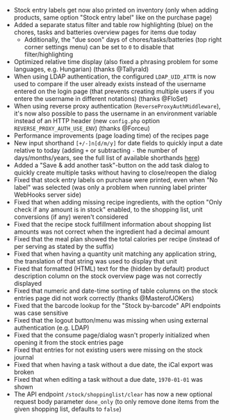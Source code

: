 - Stock entry labels get now also printed on inventory (only when adding products, same option "Stock entry label" like on the purchase page)
- Added a separate status filter and table row highlighting (blue) on the chores, tasks and batteries overview pages for items due today
  - Additionally, the "due soon" days of chores/tasks/batteries (top right corner settings menu) can be set to `0` to disable that filter/highlighting
- Optimized relative time display (also fixed a phrasing problem for some languages, e.g. Hungarian) (thanks @Tallyrald)
- When using LDAP authentication, the configured `LDAP_UID_ATTR` is now used to compare if the user already exists instead of the username entered on the login page (that prevents creating multiple users if you entere the username in different notations) (thanks @FloSet)
- When using reverse proxy authentication (`ReverseProxyAuthMiddleware`), it's now also possible to pass the username in an environment variable instead of an HTTP header (new `config.php` option `REVERSE_PROXY_AUTH_USE_ENV`) (thanks @Forceu)
- Performance improvements (page loading time) of the recipes page
- New input shorthand `[+/-]n[d/m/y]` for date fields to quickly input a date relative to today (adding `+` or subtracting `-` the number of days/months/years, see the full list of available shorthands [here](https://github.com/grocy/grocy#input-shorthands-for-date-fields))
- Added a "Save & add another task"-button on the add task dialog to quickly create multiple tasks without having to close/reopen the dialog
- Fixed that stock entry labels on purchase were printed, even when "No label" was selected (was only a problem when running label printer WebHooks server side)
- Fixed that when adding missing recipe ingredients, with the option "Only check if any amount is in stock" enabled, to the shopping list, unit conversions (if any) weren't considered
- Fixed that the recipe stock fulfillment information about shopping list amounts was not correct when the ingredient had a decimal amount
- Fixed that the meal plan showed the total calories per recipe (instead of per serving as stated by the suffix)
- Fixed that when having a quantity unit matching any application string, the translation of that string was used to display that unit
- Fixed that formatted (HTML) text for the (hidden by default) product description column on the stock overview page was not correctly displayed
- Fixed that numeric and date-time sorting of table columns on the stock entries page did not work correctly (thanks @MasterofJOKers)
- Fixed that the barcode lookup for the "Stock by-barcode" API endpoints was case sensitive
- Fixed that the logout button/menu was missing when using external authentication (e.g. LDAP)
- Fixed that the consume page/dialog wasn't properly initialized when opening it from the stock entries page
- Fixed that entries for not existing users were missing on the stock journal
- Fixed that when having a task without a due date, the iCal export was broken
- Fixed that when editing a task without a due date, `1970-01-01` was shown
- The API endpoint `/stock/shoppinglist/clear` has now a new optional request body parameter `done_only` (to only remove done items from the given shopping list, defaults to `false`)
